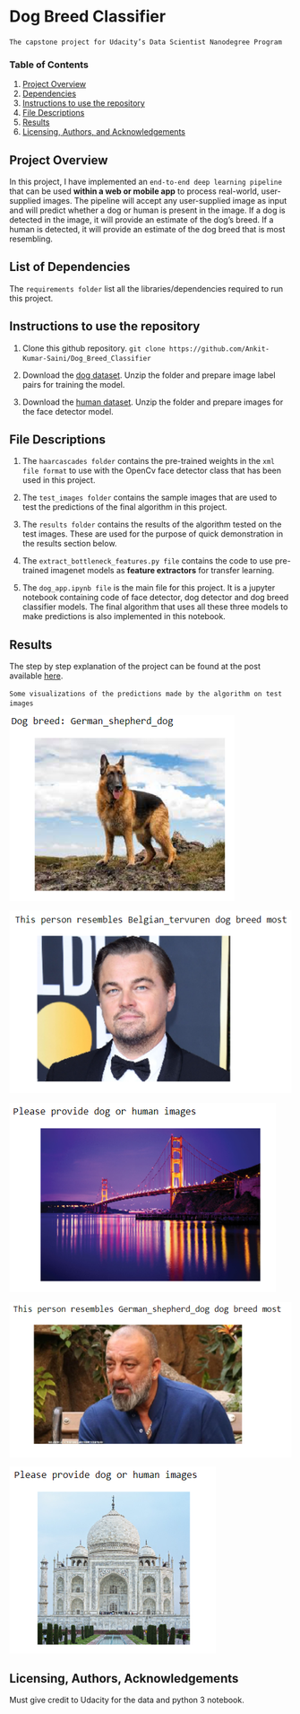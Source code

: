 # Dog Breed Classifier
`The capstone project for Udacity’s Data Scientist Nanodegree Program`

### Table of Contents
1. [Project Overview](#overview)
2. [Dependencies](#dependency)
3. [Instructions to use the repository](#instructions)
4. [File Descriptions](#files)
5. [Results](#results)
6. [Licensing, Authors, and Acknowledgements](#licensing)


## Project Overview<a name="overview"></a>
In this project, I have implemented an `end-to-end deep learning pipeline` that can be used **within a web or mobile app** to process real-world, user-supplied images. The pipeline will accept any user-supplied image as input and will predict whether a dog or human is present in the image. If a dog is detected in the image, it will provide an estimate of the dog’s breed. If a human is detected, it will provide an estimate of the dog breed that is most resembling. 


## List of Dependencies<a name="dependency"></a>
The `requirements folder` list all the libraries/dependencies required to run this project.


## Instructions to use the repository<a name="instructions"></a>
1. Clone this github repository.
`git clone https://github.com/Ankit-Kumar-Saini/Dog_Breed_Classifier`

2. Download the [dog dataset](https://s3-us-west-1.amazonaws.com/udacity-aind/dog-project/dogImages.zip). Unzip the folder and prepare image label pairs for training the model.

3. Download the [human dataset](https://s3-us-west-1.amazonaws.com/udacity-aind/dog-project/lfw.zip). Unzip the folder and prepare images for the face detector model.


## File Descriptions <a name="files"></a>
1. The `haarcascades folder` contains the pre-trained weights in the `xml file format` to use with the OpenCv face detector class that has been used in this project. 

2. The `test_images folder` contains the sample images that are used to test the predictions of the final algorithm in this project.

3. The `results folder` contains the results of the algorithm tested on the test images. These are used for the purpose of quick demonstration in the results section below.

4. The `extract_bottleneck_features.py file` contains the code to use pre-trained imagenet models as **feature extractors** for transfer learning.

5. The `dog_app.ipynb file` is the main file for this project. It is a jupyter notebook containing code of face detector, dog detector and dog breed classifier models. The final algorithm that uses all these three models to make predictions is also implemented in this notebook.


## Results<a name="results"></a>
The step by step explanation of the project can be found at the post available [here](https://ankitsaini1729.medium.com/dog-breed-classifier-using-cnns-72c33ce891c6).

`Some visualizations of the predictions made by the algorithm on test images`

![alt text](https://github.com/Ankit-Kumar-Saini/Dog_Breed_Classifier/blob/main/results/dog.PNG) 

![alt text](https://github.com/Ankit-Kumar-Saini/Dog_Breed_Classifier/blob/main/results/human_1.PNG) 

![alt text](https://github.com/Ankit-Kumar-Saini/Dog_Breed_Classifier/blob/main/results/bridge.PNG) 

![alt text](https://github.com/Ankit-Kumar-Saini/Dog_Breed_Classifier/blob/main/results/human_2.PNG) 

![alt text](https://github.com/Ankit-Kumar-Saini/Dog_Breed_Classifier/blob/main/results/taj_mahal.PNG) 


## Licensing, Authors, Acknowledgements<a name="licensing"></a>
Must give credit to Udacity for the data and python 3 notebook.




